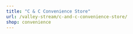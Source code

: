 ```yaml
---
title: "C & C Convenience Store"
url: /valley-stream/c-and-c-convenience-store/
shop: convenience
---
```

